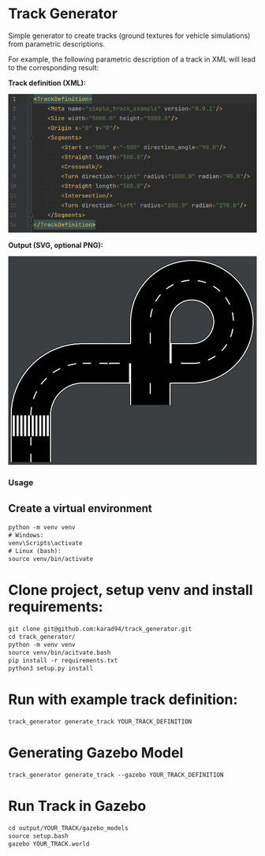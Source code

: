 # Track Generator

Simple generator to create tracks (ground textures for vehicle simulations)
from parametric descriptions.

For example, the following parametric description of a track in XML will lead
to the corresponding result:

**Track definition (XML):**

![track definition example](doc/img/png/track_definition_example_0.png)

**Output (SVG, optional PNG):**

![track output example](doc/img/png/track_output_example_0.png)

### Usage

## Create a virtual environment

    python -m venv venv
    # Windows:
    venv\Scripts\activate
    # Linux (bash):
    source venv/bin/activate

# Clone project, setup venv and install requirements:

    git clone git@github.com:karad94/track_generator.git
    cd track_generator/
    python -m venv venv
    source venv/bin/acitvate.bash
    pip install -r requirements.txt
    python3 setup.py install

# Run with example track definition:

    track_generator generate_track YOUR_TRACK_DEFINITION

# Generating Gazebo Model
    
    track_generator generate_track --gazebo YOUR_TRACK_DEFINITION

# Run Track in Gazebo

    cd output/YOUR_TRACK/gazebo_models
    source setup.bash
    gazebo YOUR_TRACK.world